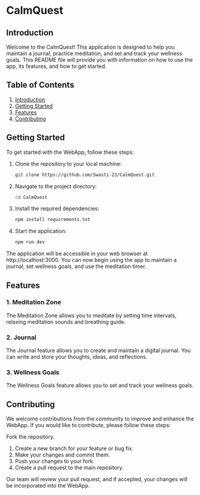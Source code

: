 # CalmQuest

## Introduction <a name="introduction"></a>
Welcome to the CalmQuest! This application is designed to help you maintain a journal, practice meditation, and set and track your wellness goals. This README file will provide you with information on how to use the app, its features, and how to get started.

## Table of Contents

1. [Introduction](#introduction)
2. [Getting Started](#gettingStarted)
3. [Features](#features)
4. [Contributing](#contributing)



## Getting Started <a name="gettingStarted"></a>
To get started with the WebApp, follow these steps:

1. Clone the repository to your local machine:
   ```bash
   git clone https://github.com/Swasti-23/CalmQuest.git
2. Navigate to the project directory:
   ```bash
   cd CalmQuest
3. Install the required dependencies:
   ```bash
   npm install requirements.txt
4. Start the application:
   ```bash
   npm run dev
   
The application will be accessible in your web browser at http://localhost:3000. You can now begin using the app to maintain a journal, set wellness goals, and use the meditation timer.

## Features <a name="features"></a>

### 1. Meditation Zone
The Meditation Zone allows you to meditate by setting time intervals, relaxing meditation sounds and breathing guide. 

### 2. Journal
The Journal feature allows you to create and maintain a digital journal. You can write and store your thoughts, ideas, and reflections.

### 3. Wellness Goals
The Wellness Goals feature allows you to set and track your wellness goals.

## Contributing <a name="contributing"></a>
We welcome contributions from the community to improve and enhance the WebApp. If you would like to contribute, please follow these steps:

Fork the repository.
1. Create a new branch for your feature or bug fix.
2. Make your changes and commit them.
3. Push your changes to your fork.
4. Create a pull request to the main repository.
   
Our team will review your pull request, and if accepted, your changes will be incorporated into the WebApp.



